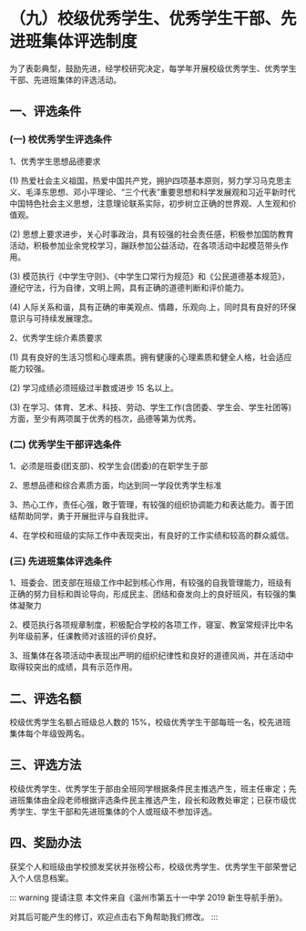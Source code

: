 # （九）校级优秀学生、优秀学生干部、先进班集体评选制度

为了表彰典型，鼓励先进，经学校研究决定，每学年开展校级优秀学生、优秀学生干部、先进班集体的评选活动。

## 一、评选条件

### (一) 校优秀学生评选条件

1、优秀学生思想品德要求

(1) 热爱社会主义祖国，热爱中国共产党，拥护四项基本原则，努力学习马克思主义、毛泽东思想、邓小平理论、“三个代表”重要思想和科学发展观和习近平新时代中国特色社会主义思想，注意理论联系实际，初步树立正确的世界观、人生观和价值观。

(2) 思想上要求进步，关心时事政治，具有较强的社会责任感，积极参加国防教育活动，积极参加业余党校学习，蹦跃参加公益活动，在各项活动中起模范带头作用。

(3) 模范执行《中学生守则》、《中学生口常行为规范》和《公民道德基本规范》，遵纪守法，行为自律，文明上网，具有正确的道德判断和评价能力。

(4) 人际关系和谐，具有正确的审美观点、情趣，乐观向.上，同时具有良好的环保意识与可持续发展理念。

2、优秀学生综介素质要求

(1) 具有良好的生活习惯和心理素质。拥有健康的心理素质和健全人格，社会适应能力较强。

(2) 学习成绩必须班级过半数或进步 15 名以上。

(3) 在学习、体育、艺术、科技、劳动、学生工作(含团委、学生会、学生社团等)方面，至少有两项属于优秀的档次，品德等第为优秀。

### (二) 优秀学生干部评选条件

1、必须是班委(团支部)、校学生会(团委)的在职学生于部

2、思想品德和综合素质方面，均达到同一学段优秀学生标准

3、热心工作，责任心强，敢于管理，有较强的组织协调能力和表达能力。善于团结帮助同学，勇于开展批评与自我批评。

4、在学校和班级的实际工作中表现突出，有良好的工作实绩和较高的群众威信。

### (三) 先进班集体评选条件

1、班委会、团支部在班级工作中起到核心作用，有较强的自我管理能力，班级有正确的努力目标和舆论导向，形成民主、团结和奋发向上的良好班风，有较强的集体凝聚力

2、模范执行各项规章制度，积极配合学校的各项工作，寝室、教室常规评比中名列年级前茅，任课教师对该班的评价良好。

3、班集体在各项活动中表现出严明的组织纪律性和良好的道德风尚，并在活动中取得较突出的成绩，具有示范作用。

## 二、评选名额

校级优秀学生名额占班级总人数的 15%，校级优秀学生干部每班一名，校先进班集体每个年级毁两名。

## 三、评选方法

校级优秀学生、优秀学生于部由全班同学根据条件民主推选产生，班主任审定；先进班集体由全段老师根据评选条件民主推选产生，段长和政教处审定；已获市级优秀学生、学生干部和先进班集体的个人或班级不参加评选。

## 四、奖励办法

获奖个人和班级由学校颁发奖状并张榜公布，校级优秀学生、优秀学生干部荣誉记入个人信息档案。

::: warning 提请注意
本文件来自《温州市第五十一中学 2019 新生导航手册》。

对其后可能产生的修订，欢迎点击右下角帮助我们修改。
:::
